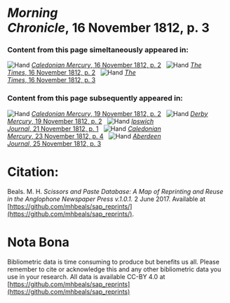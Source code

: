 # *Morning Chronicle*, 16 November 1812, p. 3  
  
### Content from this page simeltaneously appeared in:  
![Hand](http://scissorsandpaste.net/wp-content/uploads/2017/06/smallhandpointer.png) [*Caledonian Mercury*, 16 November 1812, p. 2](https://mhbeals.github.io/sap_html/Caledonian-Mercury/Caledonian-Mercury-16-November-1812-p-2)  
![Hand](http://scissorsandpaste.net/wp-content/uploads/2017/06/smallhandpointer.png) [*The Times*, 16 November 1812, p. 2](https://mhbeals.github.io/sap_html/The-Times/The-Times-16-November-1812-p-2)  
![Hand](http://scissorsandpaste.net/wp-content/uploads/2017/06/smallhandpointer.png) [*The Times*, 16 November 1812, p. 3](https://mhbeals.github.io/sap_html/The-Times/The-Times-16-November-1812-p-3)  
  
### Content from this page subsequently appeared in:  
![Hand](http://scissorsandpaste.net/wp-content/uploads/2017/06/smallhandpointer.png) [*Caledonian Mercury*, 19 November 1812, p. 2](https://mhbeals.github.io/sap_html/Caledonian-Mercury/Caledonian-Mercury-19-November-1812-p-2)  
![Hand](http://scissorsandpaste.net/wp-content/uploads/2017/06/smallhandpointer.png) [*Derby Mercury*, 19 November 1812, p. 2](https://mhbeals.github.io/sap_html/Derby-Mercury/Derby-Mercury-19-November-1812-p-2)  
![Hand](http://scissorsandpaste.net/wp-content/uploads/2017/06/smallhandpointer.png) [*Ipswich Journal*, 21 November 1812, p. 1](https://mhbeals.github.io/sap_html/Ipswich-Journal/Ipswich-Journal-21-November-1812-p-1)  
![Hand](http://scissorsandpaste.net/wp-content/uploads/2017/06/smallhandpointer.png) [*Caledonian Mercury*, 23 November 1812, p. 4](https://mhbeals.github.io/sap_html/Caledonian-Mercury/Caledonian-Mercury-23-November-1812-p-4)  
![Hand](http://scissorsandpaste.net/wp-content/uploads/2017/06/smallhandpointer.png) [*Aberdeen Journal*, 25 November 1812, p. 3](https://mhbeals.github.io/sap_html/Aberdeen-Journal/Aberdeen-Journal-25-November-1812-p-3)  


# Citation: 

Beals. M. H. *Scissors and Paste Database: A Map of Reprinting and Reuse in the Anglophone Newspaper Press v.1.0.1.* 2 June 2017. Available at [https://github.com/mhbeals/sap_reprints/](https://github.com/mhbeals/sap_reprints/). 

# Nota Bona

Bibliometric data is time consuming to produce but benefits us all. Please remember to cite or acknowledge this and any other bibliometric data you use in your research. All data is available CC-BY 4.0 at [https://github.com/mhbeals/sap_reprints](https://github.com/mhbeals/sap_reprints)